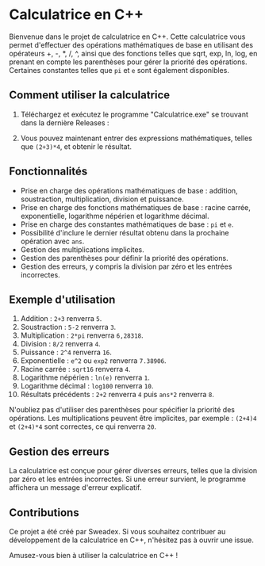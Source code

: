 # Calculatrice en C++

Bienvenue dans le projet de calculatrice en C++. Cette calculatrice vous permet d'effectuer des opérations mathématiques de base en utilisant des opérateurs +, -, *, /, ^, ainsi que des fonctions telles que sqrt, exp, ln, log, en prenant en compte les parenthèses pour gérer la priorité des opérations. Certaines constantes telles que `pi` et `e` sont également disponibles.

## Comment utiliser la calculatrice

1. Téléchargez et exécutez le programme "Calculatrice.exe" se trouvant dans la dernière Releases :

2. Vous pouvez maintenant entrer des expressions mathématiques, telles que `(2+3)*4`, et obtenir le résultat.

## Fonctionnalités

- Prise en charge des opérations mathématiques de base : addition, soustraction, multiplication, division et puissance.
- Prise en charge des fonctions mathématiques de base : racine carrée, exponentielle, logarithme népérien et logarithme décimal.
- Prise en charge des constantes mathématiques de base : `pi` et `e`.
- Possibilité d'inclure le dernier résultat obtenu dans la prochaine opération avec `ans`.
- Gestion des multiplications implicites.
- Gestion des parenthèses pour définir la priorité des opérations.
- Gestion des erreurs, y compris la division par zéro et les entrées incorrectes.

## Exemple d'utilisation

1. Addition : `2+3` renverra `5`.
2. Soustraction : `5-2` renverra `3`.
3. Multiplication : `2*pi` renverra `6,28318`.
4. Division : `8/2` renverra `4`.
5. Puissance : `2^4` renverra `16`.
6. Exponentielle : `e^2` ou `exp2` renverra `7.38906`.
7. Racine carrée : `sqrt16` renverra `4`.
8. Logarithme népérien : `ln(e)` renverra `1`.
9. Logarithme décimal : `log100` renverra `10`.
10. Résultats précédents : `2+2` renverra `4` puis `ans*2` renverra `8`.


N'oubliez pas d'utiliser des parenthèses pour spécifier la priorité des opérations. Les multiplications peuvent être implicites, par exemple : `(2+4)4` et `(2+4)*4` sont correctes, ce qui renverra `20`.

## Gestion des erreurs

La calculatrice est conçue pour gérer diverses erreurs, telles que la division par zéro et les entrées incorrectes. Si une erreur survient, le programme affichera un message d'erreur explicatif.

## Contributions

Ce projet a été créé par Sweadex. Si vous souhaitez contribuer au développement de la calculatrice en C++, n'hésitez pas à ouvrir une issue.

Amusez-vous bien à utiliser la calculatrice en C++ !
